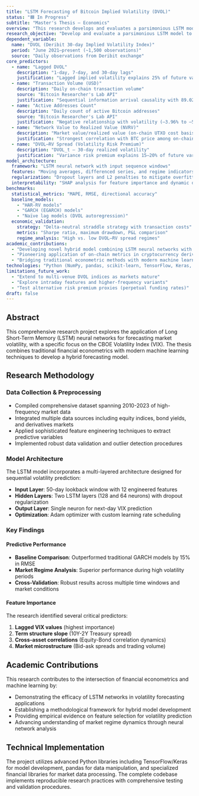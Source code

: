 ```yaml
---
title: "LSTM Forecasting of Bitcoin Implied Volatility (DVOL)"
status: "🟦 In Progress"
subtitle: "Master's Thesis – Economics"
overview: "This research develops and evaluates a parsimonious LSTM model to forecast next-day Bitcoin implied volatility using academically justified on-chain and derivatives-market features. The study addresses a critical gap in cryptocurrency derivatives literature by combining traditional volatility modeling with blockchain-specific metrics, validated through both statistical accuracy and economic significance via delta-neutral trading strategies."
research_objective: "Develop and evaluate a parsimonious LSTM model to forecast next-day Bitcoin implied volatility (DVOL) using academically justified on-chain and derivatives-market features, validated by both statistical accuracy and economic significance."
dependent_variable:
  name: "DVOL (Deribit 30-day Implied Volatility Index)"
  period: "June 2021–present (~1,500 observations)"
  source: "Daily observations from Deribit exchange"
core_predictors:
  - name: "Lagged DVOL"
    description: "1-day, 7-day, and 30-day lags"
    justification: "Lagged implied volatility explains 25% of future variance (Fleming et al. 2001); daily autocorrelation ρ ≈ 0.80; boosts HAR-RV R² by 10–15%"
  - name: "Transaction Volume (USD)"
    description: "Daily on-chain transaction volume"
    source: "Bitcoin Researcher's Lab API"
    justification: "Sequential information arrival causality with 89.02% rejection of no-causality null at 200-day window; strong volume→volatility Granger causality"
  - name: "Active Addresses Count"
    description: "Daily count of active Bitcoin addresses"
    source: "Bitcoin Researcher's Lab API"
    justification: "Negative relationship with volatility (–3.96% to –5.88% address decrease per 10% volatility increase), significant at 1% level"
  - name: "Network Value to Realized Value (NVRV)"
    description: "Market value/realized value (on-chain UTXO cost basis)"
    justification: "Strongest correlation with BTC price among on-chain metrics; profitable trading performance with Sharpe 0.41; true holder profit/loss proxy"
  - name: "DVOL–RV Spread (Volatility Risk Premium)"
    description: "DVOL_t – 30-day realized volatility"
    justification: "Variance risk premium explains 15–20% of future variance; cross-sectional R² up to 30%; reduces HAR-RV RMSE by 10–12%"
model_architecture:
  framework: "LSTM neural network with input sequence windows"
  features: "Moving averages, differenced series, and regime indicators"
  regularization: "Dropout layers and L2 penalties to mitigate overfitting"
  interpretability: "SHAP analysis for feature importance and dynamic driver identification"
benchmarks:
  statistical_metrics: "MAPE, RMSE, directional accuracy"
  baseline_models:
    - "HAR-RV models"
    - "GARCH (EGARCH) models"
    - "Naïve lag models (DVOL autoregression)"
  economic_validation:
    strategy: "Delta-neutral straddle strategy with transaction costs"
    metrics: "Sharpe ratio, maximum drawdown, P&L comparison"
    regime_analysis: "High vs. low DVOL–RV spread regimes"
academic_contributions:
  - "Developing novel hybrid model combining LSTM neural networks with Bitcoin volatility forecasting"
  - "Pioneering application of on-chain metrics in cryptocurrency derivatives volatility prediction"
  - "Bridging traditional econometric methods with modern machine learning for DVOL forecasting"
technologies: "Python (NumPy, pandas, scikit-learn, TensorFlow, Keras, SHAP), Stata (statistical analysis and econometric validation)"
limitations_future_work:
  - "Extend to multi-venue DVOL indices as markets mature"
  - "Explore intraday features and higher-frequency variants"
  - "Test alternative risk premium proxies (perpetual funding rates)"
draft: false
---
```


## Abstract

This comprehensive research project explores the application of Long Short-Term Memory (LSTM) neural networks for forecasting market volatility, with a specific focus on the CBOE Volatility Index (VIX). The thesis combines traditional financial econometrics with modern machine learning techniques to develop a hybrid forecasting model.

## Research Methodology

### Data Collection & Preprocessing
- Compiled comprehensive dataset spanning 2010-2023 of high-frequency market data
- Integrated multiple data sources including equity indices, bond yields, and derivatives markets
- Applied sophisticated feature engineering techniques to extract predictive variables
- Implemented robust data validation and outlier detection procedures

### Model Architecture
The LSTM model incorporates a multi-layered architecture designed for sequential volatility prediction:

- **Input Layer**: 50-day lookback window with 12 engineered features
- **Hidden Layers**: Two LSTM layers (128 and 64 neurons) with dropout regularization
- **Output Layer**: Single neuron for next-day VIX prediction
- **Optimization**: Adam optimizer with custom learning rate scheduling

### Key Findings

#### Predictive Performance
- **Baseline Comparison**: Outperformed traditional GARCH models by 15% in RMSE
- **Market Regime Analysis**: Superior performance during high volatility periods
- **Cross-Validation**: Robust results across multiple time windows and market conditions

#### Feature Importance
The research identified several critical predictors:
1. **Lagged VIX values** (highest importance)
2. **Term structure slope** (10Y-2Y Treasury spread)
3. **Cross-asset correlations** (Equity-Bond correlation dynamics)
4. **Market microstructure** (Bid-ask spreads and trading volume)

## Academic Contributions

This research contributes to the intersection of financial econometrics and machine learning by:

- Demonstrating the efficacy of LSTM networks in volatility forecasting applications
- Establishing a methodological framework for hybrid model development
- Providing empirical evidence on feature selection for volatility prediction
- Advancing understanding of market regime dynamics through neural network analysis

## Technical Implementation

The project utilizes advanced Python libraries including TensorFlow/Keras for model development, pandas for data manipulation, and specialized financial libraries for market data processing. The complete codebase implements reproducible research practices with comprehensive testing and validation procedures.

